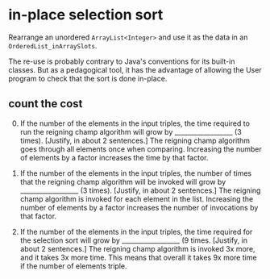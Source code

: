 # in-place selection sort

Rearrange
an unordered `ArrayList<Integer>`
and use it as the data in an `OrderedList_inArraySlots`.

The re-use is probably contrary to Java's conventions
for its built-in classes. But as a pedagogical tool,
it has the advantage of allowing
the User program to check that the sort
is done in-place.

## count the cost

0. If the number of the elements in the input triples,
the time required to run the reigning champ algorithm
will grow by __________________ (3 times).
[Justify, in about 2 sentences.]
The reigning champ algorithm goes through all elements once when comparing.
Increasing the number of elements by a factor increases the time by that factor.

0. If the number of the elements in the input triples,
the number of times that the reigning champ algorithm
will be invoked 
will grow by __________________ (3 times).
[Justify, in about 2 sentences.]
The reigning champ algorithm is invoked for each element in the list.
Increasing the number of elements by a factor increases the number of invocations by that factor.

0. If the number of the elements in the input triples,
the time required for the selection sort
will grow by __________________ (9 times.
[Justify, in about 2 sentences.]
The reigning champ algorithm is invoked 3x more, and it takes 3x more time.
This means that overall it takes 9x more time if the number of elements triple.
